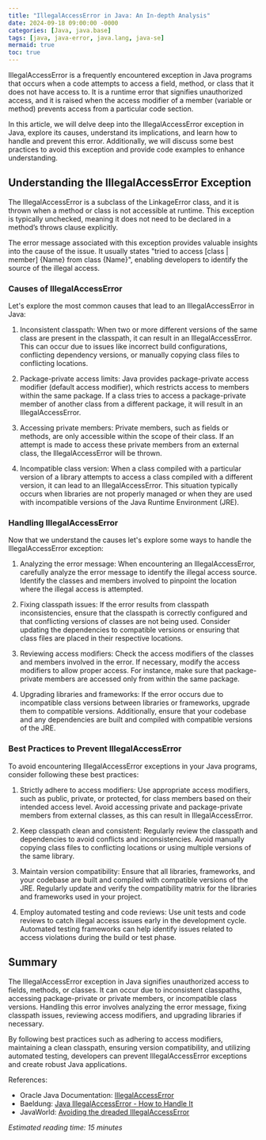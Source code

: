 ```yaml
---
title: "IllegalAccessError in Java: An In-depth Analysis"
date: 2024-09-18 09:00:00 -0000
categories: [Java, java.base]
tags: [java, java-error, java.lang, java-se]
mermaid: true
toc: true
---
```



IllegalAccessError is a frequently encountered exception in Java programs that occurs when a code attempts to access a field, method, or class that it does not have access to. It is a runtime error that signifies unauthorized access, and it is raised when the access modifier of a member (variable or method) prevents access from a particular code section.

In this article, we will delve deep into the IllegalAccessError exception in Java, explore its causes, understand its implications, and learn how to handle and prevent this error. Additionally, we will discuss some best practices to avoid this exception and provide code examples to enhance understanding.

## Understanding the IllegalAccessError Exception

The IllegalAccessError is a subclass of the LinkageError class, and it is thrown when a method or class is not accessible at runtime. This exception is typically unchecked, meaning it does not need to be declared in a method’s throws clause explicitly.

The error message associated with this exception provides valuable insights into the cause of the issue. It usually states "tried to access [class | member] {Name} from class {Name}", enabling developers to identify the source of the illegal access.

### Causes of IllegalAccessError

Let's explore the most common causes that lead to an IllegalAccessError in Java:

1. Inconsistent classpath: When two or more different versions of the same class are present in the classpath, it can result in an IllegalAccessError. This can occur due to issues like incorrect build configurations, conflicting dependency versions, or manually copying class files to conflicting locations.

2. Package-private access limits: Java provides package-private access modifier (default access modifier), which restricts access to members within the same package. If a class tries to access a package-private member of another class from a different package, it will result in an IllegalAccessError.

3. Accessing private members: Private members, such as fields or methods, are only accessible within the scope of their class. If an attempt is made to access these private members from an external class, the IllegalAccessError will be thrown.

4. Incompatible class version: When a class compiled with a particular version of a library attempts to access a class compiled with a different version, it can lead to an IllegalAccessError. This situation typically occurs when libraries are not properly managed or when they are used with incompatible versions of the Java Runtime Environment (JRE).

### Handling IllegalAccessError

Now that we understand the causes let's explore some ways to handle the IllegalAccessError exception:

1. Analyzing the error message: When encountering an IllegalAccessError, carefully analyze the error message to identify the illegal access source. Identify the classes and members involved to pinpoint the location where the illegal access is attempted.

2. Fixing classpath issues: If the error results from classpath inconsistencies, ensure that the classpath is correctly configured and that conflicting versions of classes are not being used. Consider updating the dependencies to compatible versions or ensuring that class files are placed in their respective locations.

3. Reviewing access modifiers: Check the access modifiers of the classes and members involved in the error. If necessary, modify the access modifiers to allow proper access. For instance, make sure that package-private members are accessed only from within the same package.

4. Upgrading libraries and frameworks: If the error occurs due to incompatible class versions between libraries or frameworks, upgrade them to compatible versions. Additionally, ensure that your codebase and any dependencies are built and compiled with compatible versions of the JRE.

### Best Practices to Prevent IllegalAccessError

To avoid encountering IllegalAccessError exceptions in your Java programs, consider following these best practices:

1. Strictly adhere to access modifiers: Use appropriate access modifiers, such as public, private, or protected, for class members based on their intended access level. Avoid accessing private and package-private members from external classes, as this can result in IllegalAccessError.

2. Keep classpath clean and consistent: Regularly review the classpath and dependencies to avoid conflicts and inconsistencies. Avoid manually copying class files to conflicting locations or using multiple versions of the same library.

3. Maintain version compatibility: Ensure that all libraries, frameworks, and your codebase are built and compiled with compatible versions of the JRE. Regularly update and verify the compatibility matrix for the libraries and frameworks used in your project.

4. Employ automated testing and code reviews: Use unit tests and code reviews to catch illegal access issues early in the development cycle. Automated testing frameworks can help identify issues related to access violations during the build or test phase.

## Summary

The IllegalAccessError exception in Java signifies unauthorized access to fields, methods, or classes. It can occur due to inconsistent classpaths, accessing package-private or private members, or incompatible class versions. Handling this error involves analyzing the error message, fixing classpath issues, reviewing access modifiers, and upgrading libraries if necessary.

By following best practices such as adhering to access modifiers, maintaining a clean classpath, ensuring version compatibility, and utilizing automated testing, developers can prevent IllegalAccessError exceptions and create robust Java applications.

References:
- Oracle Java Documentation: [IllegalAccessError](https://docs.oracle.com/javase/10/docs/api/java/lang/IllegalAccessError.html)
- Baeldung: [Java IllegalAccessError - How to Handle It](https://www.baeldung.com/java-illegalaccesserror)
- JavaWorld: [Avoiding the dreaded IllegalAccessError](https://www.javaworld.com/article/2077344/avoiding-the-dreaded-illegalaccesserror.html)

*Estimated reading time: 15 minutes*